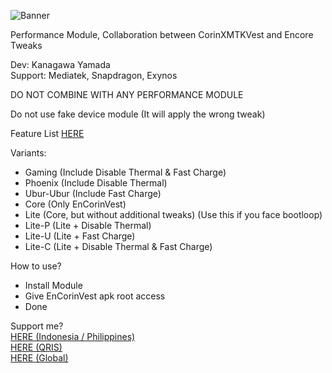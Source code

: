 ![Banner](https://github.com/user-attachments/assets/45d660bf-c534-49d8-bbed-77b3692236e7)

Performance Module, Collaboration between CorinXMTKVest and Encore Tweaks

Dev: Kanagawa Yamada <br />
Support: Mediatek, Snapdragon, Exynos <br />

DO NOT COMBINE WITH ANY PERFORMANCE MODULE

Do not use fake device module (It will apply the wrong tweak)

Feature List [HERE](https://github.com/LoggingNewMemory/EnCorinVest/blob/main/Feature.md)

Variants:
- Gaming (Include Disable Thermal & Fast Charge)
- Phoenix (Include Disable Thermal)
- Ubur-Ubur (Include Fast Charge)
- Core (Only EnCorinVest)
- Lite (Core, but without additional tweaks) (Use this if you face bootloop)
- Lite-P (Lite + Disable Thermal)
- Lite-U (Lite + Fast Charge)
- Lite-C (Lite + Disable Thermal & Fast Charge)

How to use? 
- Install Module
- Give EnCorinVest apk root access 
- Done

Support me? <br />
[HERE (Indonesia / Philippines)](https://saweria.co/kanagawayamada) <br />
[HERE (QRIS)](https://t.me/KLAGen2/86) <br />
[HERE (Global)](https://sociabuzz.com/kanagawa_yamada/tribe)
